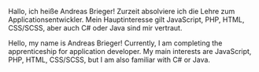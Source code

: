 Hallo, ich heiße Andreas Brieger!
Zurzeit absolviere ich die Lehre zum Applicationsentwickler.
Mein Hauptinteresse gilt JavaScript, PHP, HTML, CSS/SCSS, aber auch C# oder Java sind mir vertraut.


Hello, my name is Andreas Brieger!
Currently, I am completing the apprenticeship for application developer.
My main interests are JavaScript, PHP, HTML, CSS/SCSS, but I am also familiar with C# or Java.

